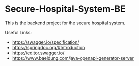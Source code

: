 # Secure-Hospital-System-BE
This is the backend project for the secure hospital system.


Useful Links:
- https://swagger.io/specification/
- https://springdoc.org/#Introduction
- https://editor.swagger.io/
- https://www.baeldung.com/java-openapi-generator-server
